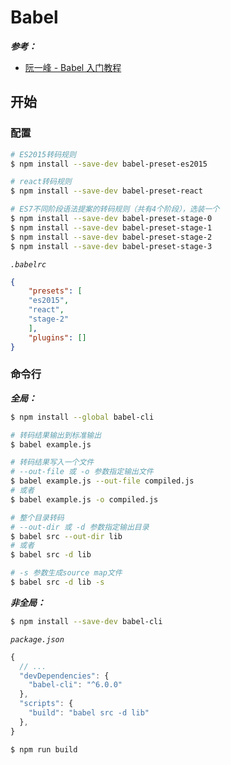 # Babel

***参考：***

- [阮一峰 - Babel 入门教程](http://www.ruanyifeng.com/blog/2016/01/babel.html)

## 开始

### 配置

```bash
# ES2015转码规则
$ npm install --save-dev babel-preset-es2015

# react转码规则
$ npm install --save-dev babel-preset-react

# ES7不同阶段语法提案的转码规则（共有4个阶段），选装一个
$ npm install --save-dev babel-preset-stage-0
$ npm install --save-dev babel-preset-stage-1
$ npm install --save-dev babel-preset-stage-2
$ npm install --save-dev babel-preset-stage-3
```

*`.babelrc`*

```json
{
    "presets": [
    "es2015",
    "react",
    "stage-2"
    ],
	"plugins": []
}
```

### 命令行

***全局：***

```bash
$ npm install --global babel-cli
```

```bash
# 转码结果输出到标准输出
$ babel example.js

# 转码结果写入一个文件
# --out-file 或 -o 参数指定输出文件
$ babel example.js --out-file compiled.js
# 或者
$ babel example.js -o compiled.js

# 整个目录转码
# --out-dir 或 -d 参数指定输出目录
$ babel src --out-dir lib
# 或者
$ babel src -d lib

# -s 参数生成source map文件
$ babel src -d lib -s
```

***非全局：***

```bash
$ npm install --save-dev babel-cli
```

*`package.json`*

```javascript
{
  // ...
  "devDependencies": {
    "babel-cli": "^6.0.0"
  },
  "scripts": {
    "build": "babel src -d lib"
  },
}
```

```javascript
$ npm run build
```